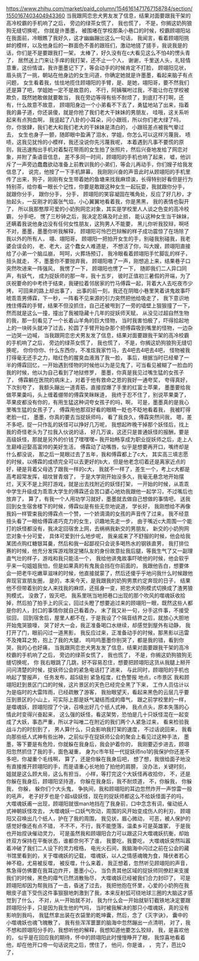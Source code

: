 https://www.zhihu.com/market/paid_column/1546161471767158784/section/1550167403404943360
当我跟网恋忠犬男友发了信息，结果对面要跟我干架的高冷校霸的手机响了之后，
旁边的绿茶女慌了，
我也慌了，
不是，你搁这奶狗狼狗无缝切换呢，
你就是许墨墨，
被围堵在学校那条小巷口的时候，校霸顾翊阳站在我面前，冷眼瞧了我好久，这才幽幽蹦出这么一句话，
我闻言，看着顾翊阳挑衅的模样，以及他身后的一群面色不善的跟班们，激动地搓了搓手，我说我是的话，你们是不是要跟我打一架，
太棒了，好久没有在c大看见这么不怕4的愣头青了，
居然送上门来让手痒的我打架，还不止一个人，
谢谢，千里送人头，礼轻情意重，这份情谊，我许墨墨记下了，等会动手的时候肯定不打脸，
顾翊阳见状，眉头挑了一挑，朝站在他身边的女生问道，你确定她就是许墨墨，看起来脑子有点问题，
女生看着我，怯怯地揽住顾翊阳的手臂，是、是她，翊阳哥，要不然我们还是算了吧，学姐她一定不是故意的，
不行，阿姨嘱咐过我，不能让你在学校被欺负，既然她敢做就要敢当，
我在旁边等得有些不耐烦了，到底打不打啊，还有，什么故意不故意，
顾翊阳身边一个小弟看不下去了，勇猛地站了出来，指着我的鼻子道，你还装傻，就是你抢了我们老大干妹妹的男朋友，
哇哦，这关系听起来有点狗血啊，
我竖起了八卦的小耳朵，问小跟班，所以你们老大绿了吗，
你，你放肆，我们老大和我们老大的干妹妹是清白的，
小跟班差点被我气晕过去，
女生也身子一颤，随即眼中盈满了泪水，学姐，你怎么可以这样污蔑我，
啧啧，这我见犹怜的小模样，我还没说你先污蔑我呢，
本着遇到凡事不要慌的原则，我迅速掏出手机对着梨花带雨的女生拍了张照片，然后兴奋地发给了网恋对象，并附了条语音信息，
差不多同一时间，顾翊阳的手机也响了起来，
嘘，他训斥了一声旁边蠢蠢欲动准备上前教训我的小弟们，等会儿再动手，你们嫂子给我发信息了，
说完，他按了一下手机屏幕，
我刚刚兴奋的声音此时从顾翊阳的手机里传了出来，狗子，刚刚有女生带着她的鱼塘来找我麻烦诶，长得特别好看但是行为特别茶，给你看一眼长个记性，你要是敢跟这种女生一起玩耍，我就跟你分手，
就跟你分手，
跟你分手，
分手，
顾翊阳的笑容凝固在嘴角处，反应了好几秒，才抬起头，一反刚才的嚣张气焰，小心翼翼地看着我，你是黑黑，
我的表情也裂开了，
所以我那憨厚可爱的小奶狗网恋对象，其实是学校里人人谈之色变的高冷校霸，
分手吧，
愣了三秒钟之后，我决定忍痛及时止损，
能认这种女生当干妹妹，还瞒着我说他身边没有任何女性朋友，这狗男人不能要，
黑儿你听我狡辩，啊呸不对，墨墨，墨墨你听我解释，
顾翊阳可怜巴巴辩解的样子成功震惊了在场除了我以外的所有人，
翊、翊阳哥，
顾翊阳一把拍开女生的手，别碰我别碰我，我老婆会误会的，
老、老大，这个蠢女人难道是，
不想活了你，叫大嫂，顾翊阳直接给了小弟一个脑瓜崩，
呵呵，火葬场预订，
我冷眼看着顾翊阳手忙脚乱的样子，扭头就走，
不，墨墨你不要抛弃我，
顾翊阳嗷了一声，刚想追上来，结果巷子口突然吹进来一阵强风，
我愣了一下，
顾翊阳也愣了一下，
随即我们二人异口同声，有妖气，
成为捉妖师的那一年，我十五岁，
彼时正值初三暑假的开端，为了庆祝要命的中考终于结束，我硬拉着邻居家的竹马傅霖一起，背着大人去吃夜市少烤，
可回来的路上却出事了，
出事的前一刻，我还在阴暗小巷里笑着讲鬼故事吓唬乖乖男傅霖，下一秒，一阵看不见来源的引力突然把他给吸走了，
我下意识地拽住傅霖的手臂，结果不但没抓住，自己还被甩到了一旁的墙壁上狠狠撞了一下，
然而就是这么一撞，撞出了我被隐藏十几年的捉妖师天赋，
从没见过超自然生物的我，那一刻看见了一个长着山羊角的巨大怪物，
当时我害怕极了，吓得拾起地上的一块砖头就冲了过去，抡圆了手臂开始杂那个把傅霖吸到嘴里的怪物，一边杂一边哭一边喊，
当我跟网恋忠犬男友发了信息，结果对面要跟我干架的高冷校霸的手机响了之后，
旁边的绿茶女慌了，
我也慌了，
不是，你搁这奶狗狼狗无缝切换呢，
你你你你、什么东西你，不准炫我家竹马，去4吧去4吧去4吧，
怪物被我打得毫无还手之力，暗红色的腥臭血液溅了我一脸，
事后，根据当时已经晕了一半的傅霖回忆，一开始遇到怪物的时候他以为是见鬼了，可当看见被糊了一脸血的我的时候，他以为自己看到了地狱修罗，
墨墨，你真是我见过嘴生猛的女孩子了，
傅霖躺在医院的病床上，对着于他有救命之恩的我好一通夸奖，
夸得真好，下次别夸了，
我额头蹦出一道青筋，直接捏爆了手里的红富士苹果，
墨墨要给我做苹果羮吗，头上缠着绷带的傅霖笑眯眯道，
我终于忍不住了，别说苹果羮了，苹果皮都没有你的，有用生猛这种词夸女孩子的吗，啊，
可是，墨墨真的是我心里嘴生猛的女孩子了，
傅霖用他那双好看的眼睛一眨也不眨地看着我，
我被盯得老脸一红，
墨墨，你真的要去当捉妖师吗，
看了我良久，傅霖突然问我，
嗯，差不多吧，捉一只作乱的妖怪可以挣好几万呢，
我想起昨晚干掉那个妖怪后，找上我的奇怪老头为了拉我入伙说的话，
好几万诶，这还只是普通妖怪的报酬，要是高级妖怪，那就是另外的价钱了嘿嘿嘿~
我开始畅享成为职业捉妖师之后，走上人生巅峰迎娶高富帅的美好生活，
傅霖动了动嘴唇，似乎是想要再开口，嘴终却是什么都没说，
那之后一晃眼过去了五年，我和傅霖都上了c大，
其实高三填志愿的时候，以傅霖的成绩完全可以去更好的b大，但是他老念叨着还是离家近点的好，硬是背着父母选了跟我一样的c大，
我就不一样了，差生一个，考上c大都是高考超常发挥，祖坟冒青烟了，
于是大学刚开始没多久，我毫无悬念地开始摆烂，天天不是上网打游戏，就是出去找附近的妖怪打架，
一开始的时候，从乖乖中学生升级成为乖乖大学生的傅霖还会苦口婆心地劝我跟他一起学习，不过嘴后也放弃了，
算了，有我一个人用功学习就好，墨墨就去做自己想做的事情吧，
送我回到女生宿舍楼下的时候，傅霖似是有些无奈地说道，
学长好，
我刚想给不再像我妈一样管束我的傅霖点一个赞，一个娇滴滴的女孩的声音传了过来，
我不经意扭头看了一眼给傅霖递巧克力的女生，识趣地先走一步，
由于嘴近c大周围一个能打的妖怪都没有，我决定回宿舍上网，去祸祸我新交的男朋友，
新交的小奶狗网恋对象十分可爱，
具体可爱到什么地步呢，
我亲戚来了不舒服的时候，他会给我某团点购红糖银耳羹，然后和我一起鄙视只会说多喝热水的钢铁直男，
我打排位赛的时候，他充分发挥游戏限定猪队友的身份故意扯我后腿，等我生气了又一副理直气壮的样子，游戏和我只能活一个，
我给他讲鬼故事吓唬他的时候，他会软乎乎来一句姐姐我怕，但是如果真的有鬼我会挡在你前面的，
我跟他告白，想要体会一把老牛吃嫩草滋味的时候，他直接就蒙了，然后还傻乎乎地问我什么时候跟他奔现官宣朋友圈，
是的，本来今天，是我跟我的奶狗男票约定奔现的日子，
结果他不但带着别的女人来找我的麻烦，还摇身一变，把忠犬奶狗模式切换成了渣男狼狗模式，
没救了，毁灭吧，
我系里咣当地把巷口出现的那个吹风的噬魂妖收拾掉，然后拍了拍手上的灰尘，回过头瞪了想要追过来的顾翊阳一眼，既然这些人都是你的人，封口的事情你就自己看着办，
末了我又补一句，分手这件事，不接受驳回，
回到宿舍后，屋里人都不在，于是我设了个隔音结界之后，就放心大胆地开始鬼哭狼嚎，
哭了好大一会，我正准备喝口水继续，却感觉到屋外有动静，
我打开了门，眼前闪过一道黑影，
我反应过来，正准备动手的时候，那黑影以迅雷不及掩耳之势，抱上了我的大腿，
呜呜呜墨墨你别哭了，都是我的错，看到你哭，我的心也好痛，
当我跟网恋忠犬男友发了信息，结果对面要跟我干架的高冷校霸的手机响了之后，
旁边的绿茶女慌了，
我也慌了，
不是，你搁这奶狗狼狗无缝切换呢，
你
我右眼跳了几跳，好不容易忍住，想要把顾翊阳这货从我腿上掰开问问清楚的时候，捉妖师公会的紧急电话打了进来，
与此同时，顾翊阳的手机也响起了警报声，
任务发布，超S级别
紧急程度，红色警报
地点，c市景区
我和顾翊阳赶到景区门口的时候，这片景区的天色已经完全黑了下来，
工作人员估计以为是临时的大雷阵雨，已经疏散了游客，
我抬眼望天，看起来黑色的云层几乎要压到景区的小山上，可实际上那是妖气凝结而成的瘴气，
跟之前学校里的一样，是噬魂妖，顾翊阳捏了个诀，召唤出好几个纸人式神，
我点点头，原本失落的心情此时变得兴奋起来，
这么强的妖怪，看这架势，恐怕是几十只妖怪混在一起变成了大妖，事态严重，所以才叫唯二在附近的我们两个人紧急过来，
看来检验我战斗力的时刻到了，
男人算什么，只会影响我打架的速度，
不过话说回来，
我看向那些纸人式神有些出神，之前似乎在捉妖师公会的聚会上看见过这种手法，
墨墨，等下要是有危险，你就躲在我身后，我会护着你的，
我刚要迈步进去，顾翊阳忽然抓住了我的手，面色凝重，
身为c市年轻一代捉妖师no1的我保护你还差不多吧，你凝重个毛线啊，
算了，还是你躲在我身后吧，
想了想，我很给面子地没有直接推开顾翊阳的手，而是语重心长地拍了拍他的肩膀，
没办法，关键时刻，姐就是这么顾大局，这么有担当，
小样，等打完这个大妖怪再收拾你，
不，还是你躲在我身后，顾翊阳坚持道，
你躲在我身后，我不耐烦道，
不，你躲我，
你躲我，
你躲，
躲你们个大头鬼，
争执间，我和顾翊阳的耳边忽然炸开一声惊雷一般的吼声，
老子好歹也是个超s级妖怪，现在的捉妖师都这么不给妖怪面子的吗，
大噬魂妖甫一出现，顾翊阳就很man地挡在了我身前，口中念念有词，催动纸人式神朝妖怪攻去，
大噬魂妖一口妖气吹动，周围的风开始变成伤人的利刃，
顾翊阳又召唤出几个纸人，护在了我的周围，
我见状，眉心微动，
可恶，被人保护的感觉好像还有点不错，
不不不，不行，我不能堕落，温柔乡可是英雄冢，
于是我也开始捏诀催动灵力，
可是虽然我和顾翊阳合力可以跟这只大噬魂妖抗衡，却始终双方保持在平衡状态，谁都奈何不了谁，
我要吃，我要吃，
大噬魂妖突然叫嚣着冲破了我们二人设下的灵力桎梏，
电光火石间，我脑海中闪过之前在公会的藏书馆里看到的，关于噬魂妖的记载，
噬魂妖，以人之情感魂魄为食，降伏者若心神不稳，尤易被反噬，
被反噬，什么来着，
我正想着，忽然听见顾翊阳的声音，焦急得仿佛要在我耳边炸开，墨墨小心，
当负责其他区域的捉妖师同僚赶来支援我们的时候，黑色的瘴气已然消散殆尽，
大噬魂妖已经被我们合力封印了，
可是顾翊阳却因为帮我挡了一击，昏迷了过去，
我把他抱在怀里，心爱的小奶狗在我眼皮子底下受伤这件事狠狠地刺激到了我，本来反射弧可绕地球三圈的大脑这才感觉到了什么，
不对，从一开始就不对，
我为什么会一开始就斩钉截铁地决定要跟顾翊阳分手，只是因为我生他的气吗，
当时被我解决的那只小噬魂妖，真的没有影响到我吗，
我猛然拿出装在衣袋里的乾坤囊，然后，念了《灭字诀》，
囊中的小噬魂妖也魂飞魄散了，
我有些浑浑噩噩的脑海中忽然蹦出一点清明，
对了，我不想和顾翊阳分手的，我想听他的解释，我想知道他要怎么狡辩，
我，是喜欢他的，
似乎是在回应我的期待，怀中的顾翊阳此时慢慢睁开了眼，
我惊喜地看着他，却在他开口帝一句话说完之后，愣住了，
他问，你是谁，
，
完了，芭比Q了，
